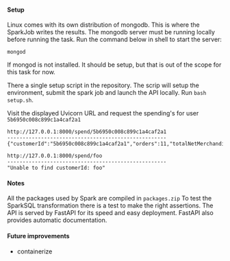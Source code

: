 
#### Setup
Linux comes with its own distribution of mongodb.
This is where the SparkJob writes the results. The mongodb server must be running locally before running the task.
Run the command below in shell to start the server:
```
mongod
```
If mongod is not installed. It should be setup, but that is out of the scope for this task for now.

There a single setup script in the repository. 
The scrip will setup the environment, submit the spark job and launch the API locally.
Run `bash setup.sh`.


Visit the displayed Uvicorn URL and request the spending's for user `5b6950c008c899c1a4caf2a1` 
```
http://127.0.0.1:8000/spend/5b6950c008c899c1a4caf2a1
----------------------------------------------------
{"customerId":"5b6950c008c899c1a4caf2a1","orders":11,"totalNetMerchandiseValueEur":88.11}
```
```
http://127.0.0.1:8000/spend/foo
----------------------------------------------------
"Unable to find customerId: foo"
```
#### Notes
All the packages used by Spark are compiled in `packages.zip`
To test the SparkSQL transformation there is a test to make the right assertions.
The API is served by FastAPI for its speed and easy deployment. FastAPI also provides automatic documentation.

#### Future improvements
- containerize 
